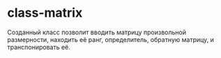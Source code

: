 # class-matrix
Созданный класс позволит вводить матрицу произвольной размерности, находить её ранг, определитель, обратную матрицу, и транспонировать её.
